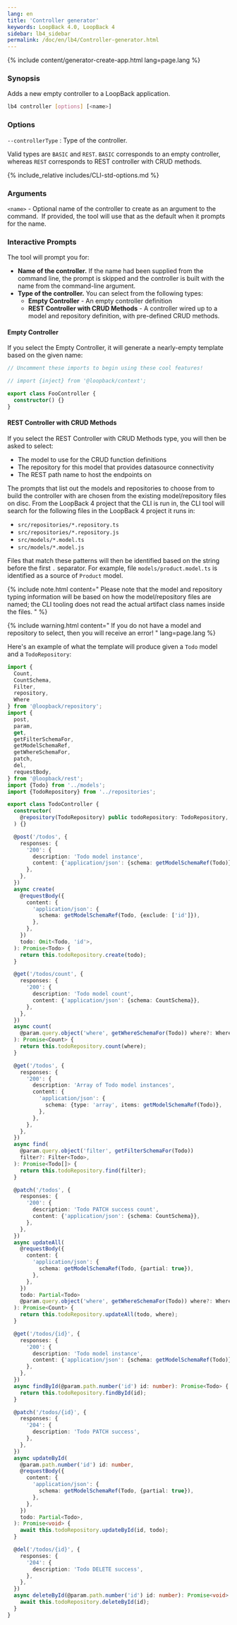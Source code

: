 ```yaml
---
lang: en
title: 'Controller generator'
keywords: LoopBack 4.0, LoopBack 4
sidebar: lb4_sidebar
permalink: /doc/en/lb4/Controller-generator.html
---
```


{% include content/generator-create-app.html lang=page.lang %}

### Synopsis

Adds a new empty controller to a LoopBack application.

```sh
lb4 controller [options] [<name>]
```

### Options

`--controllerType` : Type of the controller.

Valid types are `BASIC` and `REST`. `BASIC` corresponds to an empty controller,
whereas `REST` corresponds to REST controller with CRUD methods.

{% include_relative includes/CLI-std-options.md %}

### Arguments

`<name>` - Optional name of the controller to create as an argument to the
command.  If provided, the tool will use that as the default when it prompts for
the name.

### Interactive Prompts

The tool will prompt you for:

- **Name of the controller.** If the name had been supplied from the command
  line, the prompt is skipped and the controller is built with the name from the
  command-line argument.
- **Type of the controller.** You can select from the following types:
  - **Empty Controller** - An empty controller definition
  - **REST Controller with CRUD Methods** - A controller wired up to a model and
    repository definition, with pre-defined CRUD methods.

#### Empty Controller

If you select the Empty Controller, it will generate a nearly-empty template
based on the given name:

```ts
// Uncomment these imports to begin using these cool features!

// import {inject} from '@loopback/context';

export class FooController {
  constructor() {}
}
```

#### REST Controller with CRUD Methods

If you select the REST Controller with CRUD Methods type, you will then be asked
to select:

- The model to use for the CRUD function definitions
- The repository for this model that provides datasource connectivity
- The REST path name to host the endpoints on

The prompts that list out the models and repositories to choose from to build
the controller with are chosen from the existing model/repository files on disc.
From the LoopBack 4 project that the CLI is run in, the CLI tool will search for
the following files in the LoopBack 4 project it runs in:

- `src/repositories/*.repository.ts`
- `src/repositories/*.repository.js`
- `src/models/*.model.ts`
- `src/models/*.model.js`

Files that match these patterns will then be identified based on the string
before the first `.` separator. For example, file `models/product.model.ts` is
identified as a source of `Product` model.

{% include note.html content="
Please note that the model and repository typing information will be based on
how the model/repository files are named; the CLI tooling does not read the
actual artifact class names inside the files.
" %}

{% include warning.html content="
If you do not have a model and repository to select,
then you will receive an error!
" lang=page.lang %}

Here's an example of what the template will produce given a `Todo` model and a
`TodoRepository`:

```ts
import {
  Count,
  CountSchema,
  Filter,
  repository,
  Where
} from '@loopback/repository';
import {
  post,
  param,
  get,
  getFilterSchemaFor,
  getModelSchemaRef,
  getWhereSchemaFor,
  patch,
  del,
  requestBody,
} from '@loopback/rest';
import {Todo} from '../models';
import {TodoRepository} from '../repositories';

export class TodoController {
  constructor(
    @repository(TodoRepository) public todoRepository: TodoRepository,
  ) {}

  @post('/todos', {
    responses: {
      '200': {
        description: 'Todo model instance',
        content: {'application/json': {schema: getModelSchemaRef(Todo)}},
      },
    },
  })
  async create(
    @requestBody({
      content: {
        'application/json': {
          schema: getModelSchemaRef(Todo, {exclude: ['id']}),
        },
      },
    })
    todo: Omit<Todo, 'id'>,
  ): Promise<Todo> {
    return this.todoRepository.create(todo);
  }

  @get('/todos/count', {
    responses: {
      '200': {
        description: 'Todo model count',
        content: {'application/json': {schema: CountSchema}},
      },
    },
  })
  async count(
    @param.query.object('where', getWhereSchemaFor(Todo)) where?: Where<Todo>,
  ): Promise<Count> {
    return this.todoRepository.count(where);
  }

  @get('/todos', {
    responses: {
      '200': {
        description: 'Array of Todo model instances',
        content: {
          'application/json': {
            schema: {type: 'array', items: getModelSchemaRef(Todo)},
          },
        },
      },
    },
  })
  async find(
    @param.query.object('filter', getFilterSchemaFor(Todo))
    filter?: Filter<Todo>,
  ): Promise<Todo[]> {
    return this.todoRepository.find(filter);
  }

  @patch('/todos', {
    responses: {
      '200': {
        description: 'Todo PATCH success count',
        content: {'application/json': {schema: CountSchema}},
      },
    },
  })
  async updateAll(
    @requestBody({
      content: {
        'application/json': {
          schema: getModelSchemaRef(Todo, {partial: true}),
        },
      },
    })
    todo: Partial<Todo>
    @param.query.object('where', getWhereSchemaFor(Todo)) where?: Where<Todo>,
  ): Promise<Count> {
    return this.todoRepository.updateAll(todo, where);
  }

  @get('/todos/{id}', {
    responses: {
      '200': {
        description: 'Todo model instance',
        content: {'application/json': {schema: getModelSchemaRef(Todo)}},
      },
    },
  })
  async findById(@param.path.number('id') id: number): Promise<Todo> {
    return this.todoRepository.findById(id);
  }

  @patch('/todos/{id}', {
    responses: {
      '204': {
        description: 'Todo PATCH success',
      },
    },
  })
  async updateById(
    @param.path.number('id') id: number,
    @requestBody({
      content: {
        'application/json': {
          schema: getModelSchemaRef(Todo, {partial: true}),
        },
      },
    })
    todo: Partial<Todo>,
  ): Promise<void> {
    await this.todoRepository.updateById(id, todo);
  }

  @del('/todos/{id}', {
    responses: {
      '204': {
        description: 'Todo DELETE success',
      },
    },
  })
  async deleteById(@param.path.number('id') id: number): Promise<void> {
    await this.todoRepository.deleteById(id);
  }
}
```
